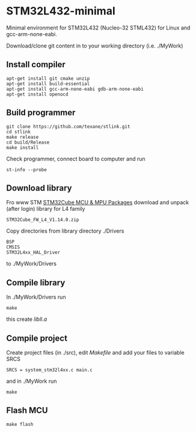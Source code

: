 # STM32L432-minimal

Minimal environment for STM32L432 (Nucleo-32 STML432) for Linux and gcc-arm-none-eabi.

Download/clone git content in to your working directory (i.e. ./MyWork)

## Install compiler

    apt-get install git cmake unzip
    apt-get install build-essential
    apt-get install gcc-arm-none-eabi gdb-arm-none-eabi
    apt-get install openocd
  
## Build programmer 

    git clone https://github.com/texane/stlink.git
    cd stlink
    make release
    cd build/Release
    make install
    
Check programmer, connect board to computer and run

    st-info --probe
  
## Download library

Fro www STM [STM32Cube MCU & MPU Packages](https://www.st.com/en/embedded-software/stm32cube-mcu-mpu-packages.html) download and unpack (after login) library for L4 family

    STM32Cube_FW_L4_V1.14.0.zip
    
Copy directories from library directory ./Drivers

    BSP
    CMSIS
    STM32L4xx_HAL_Driver
    
to ./MyWork/Drivers

## Compile library

In ./MyWork/Drivers run

    make
    
this create *libll.a*

## Compile project

Create project files (in ./src), edit *Makefile*  and add your files to variable SRCS

    SRCS = system_stm32l4xx.c main.c 
    
and  in ./MyWork run

    make
    
## Flash MCU

    make flash
    



